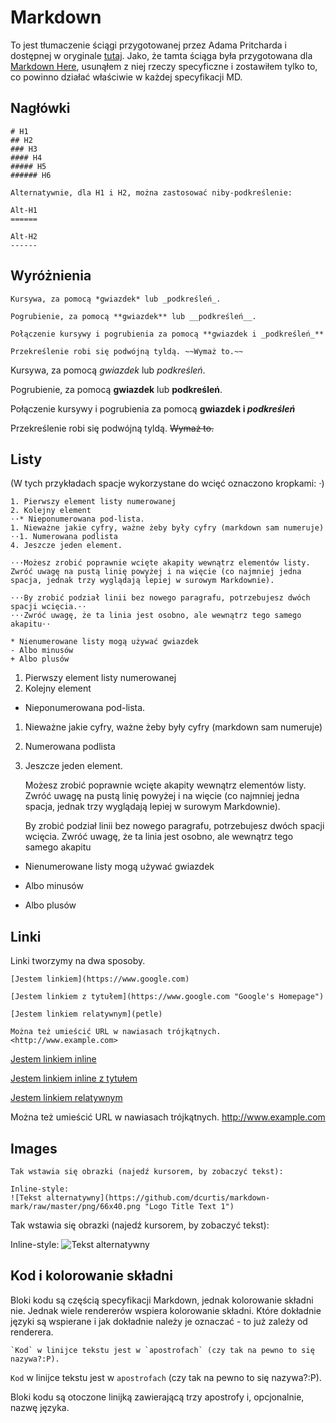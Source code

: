 # Markdown

To jest tłumaczenie ściągi przygotowanej przez Adama Pritcharda i dostępnej w oryginale [tutaj](https://github.com/adam-p/markdown-here/wiki/Markdown-Cheatsheet). Jako, że tamta ściąga była przygotowana dla [Markdown Here](https://markdown-here.com/), usunąłem z niej rzeczy specyficzne i zostawiłem tylko to, co powinno działać właściwie w każdej specyfikacji MD.

## Nagłówki

```
# H1
## H2
### H3
#### H4
##### H5
###### H6

Alternatywnie, dla H1 i H2, można zastosować niby-podkreślenie:

Alt-H1
======

Alt-H2
------
```


## Wyróżnienia

```
Kursywa, za pomocą *gwiazdek* lub _podkreśleń_.

Pogrubienie, za pomocą **gwiazdek** lub __podkreśleń__.

Połączenie kursywy i pogrubienia za pomocą **gwiazdek i _podkreśleń_**

Przekreślenie robi się podwójną tyldą. ~~Wymaż to.~~
```

Kursywa, za pomocą *gwiazdek* lub _podkreśleń_.

Pogrubienie, za pomocą **gwiazdek** lub __podkreśleń__.

Połączenie kursywy i pogrubienia za pomocą **gwiazdek i _podkreśleń_**

Przekreślenie robi się podwójną tyldą. ~~Wymaż to.~~



## Listy

(W tych przykładach spacje wykorzystane do wcięć oznaczono kropkami: ⋅)

```
1. Pierwszy element listy numerowanej
2. Kolejny element
⋅⋅* Nieponumerowana pod-lista. 
1. Nieważne jakie cyfry, ważne żeby były cyfry (markdown sam numeruje)
⋅⋅1. Numerowana podlista
4. Jeszcze jeden element.

⋅⋅⋅Możesz zrobić poprawnie wcięte akapity wewnątrz elementów listy. Zwróć uwagę na pustą linię powyżej i na więcie (co najmniej jedna spacja, jednak trzy wyglądają lepiej w surowym Markdownie).

⋅⋅⋅By zrobić podział linii bez nowego paragrafu, potrzebujesz dwóch spacji wcięcia.⋅⋅
⋅⋅⋅Zwróć uwagę, że ta linia jest osobno, ale wewnątrz tego samego akapitu⋅⋅

* Nienumerowane listy mogą używać gwiazdek
- Albo minusów
+ Albo plusów
```

1. Pierwszy element listy numerowanej
2. Kolejny element
  * Nieponumerowana pod-lista. 
1. Nieważne jakie cyfry, ważne żeby były cyfry (markdown sam numeruje)
  1. Numerowana podlista
4. Jeszcze jeden element.

   Możesz zrobić poprawnie wcięte akapity wewnątrz elementów listy. Zwróć uwagę na pustą linię powyżej i na więcie (co najmniej jedna spacja, jednak trzy wyglądają lepiej w surowym Markdownie).

   By zrobić podział linii bez nowego paragrafu, potrzebujesz dwóch spacji wcięcia.
   Zwróć uwagę, że ta linia jest osobno, ale wewnątrz tego samego akapitu

* Nienumerowane listy mogą używać gwiazdek
- Albo minusów
+ Albo plusów


## Linki

Linki tworzymy na dwa sposoby.

```
[Jestem linkiem](https://www.google.com)

[Jestem linkiem z tytułem](https://www.google.com "Google's Homepage")

[Jestem linkiem relatywnym](petle)

Można też umieścić URL w nawiasach trójkątnych.
<http://www.example.com>
```

[Jestem linkiem inline](https://www.google.com)

[Jestem linkiem inline z tytułem](https://www.google.com "Google's Homepage")

[Jestem linkiem relatywnym]([petle/])

Można też umieścić URL w nawiasach trójkątnych.
<http://www.example.com>



## Images

```
Tak wstawia się obrazki (najedź kursorem, by zobaczyć tekst):

Inline-style: 
![Tekst alternatywny](https://github.com/dcurtis/markdown-mark/raw/master/png/66x40.png "Logo Title Text 1")
```

Tak wstawia się obrazki (najedź kursorem, by zobaczyć tekst):

Inline-style: 
![Tekst alternatywny](https://github.com/dcurtis/markdown-mark/raw/master/png/66x40.png "Logo Title Text 1")



## Kod i kolorowanie składni

Bloki kodu są częścią specyfikacji Markdown, jednak kolorowanie składni nie. Jednak wiele rendererów wspiera kolorowanie składni. Które dokładnie języki są wspierane i jak dokładnie należy je oznaczać - to już zależy od renderera.

```
`Kod` w linijce tekstu jest w `apostrofach` (czy tak na pewno to się nazywa?:P).
```

`Kod` w linijce tekstu jest w `apostrofach` (czy tak na pewno to się nazywa?:P).

Bloki kodu są otoczone linijką zawierającą trzy apostrofy i, opcjonalnie, nazwę języka.

